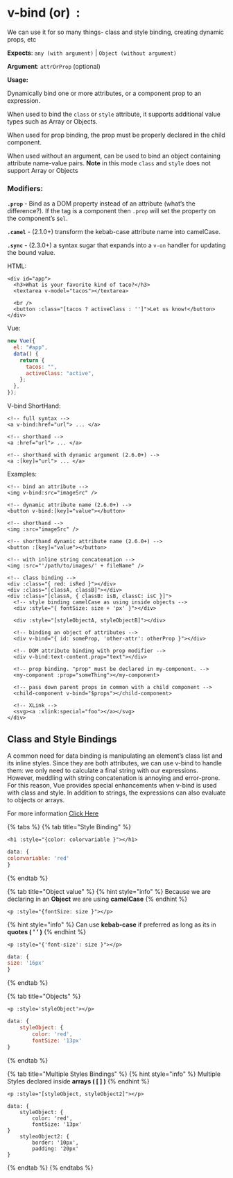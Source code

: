 # v-bind \(or\)  :

We can use it for so many things- class and style binding, creating dynamic props, etc

**Expects**: `any (with argument)` \| `Object (without argument)`

**Argument**: `attrOrProp` \(optional\)

**Usage:**

Dynamically bind one or more attributes, or a component prop to an expression.

When used to bind the `class` or `style` attribute, it supports additional value types such as Array or Objects.

When used for prop binding, the prop must be properly declared in the child component.

When used without an argument, can be used to bind an object containing attribute name-value pairs. **Note** in this mode `class` and `style` does not support Array or Objects

### Modifiers:

**`.prop`** - Bind as a DOM property instead of an attribute \(what’s the difference?\). If the tag is a component then `.prop` will set the property on the component’s `$el`.

**`.camel`** - \(2.1.0+\) transform the kebab-case attribute name into camelCase.

**`.sync`** - \(2.3.0+\) a syntax sugar that expands into a `v-on` handler for updating the bound value.

HTML:

```markup
<div id="app">
  <h3>What is your favorite kind of taco?</h3>
  <textarea v-model="tacos"></textarea>

  <br />
  <button :class="[tacos ? activeClass : '']">Let us know!</button>
</div>
```

Vue:

```javascript
new Vue({
  el: "#app",
  data() {
    return {
      tacos: "",
      activeClass: "active",
    };
  },
});
```

V-bind ShortHand:

```markup
<!-- full syntax -->
<a v-bind:href="url"> ... </a>

<!-- shorthand -->
<a :href="url"> ... </a>

<!-- shorthand with dynamic argument (2.6.0+) -->
<a :[key]="url"> ... </a>
```

Examples:

```markup
<!-- bind an attribute -->
<img v-bind:src="imageSrc" />

<!-- dynamic attribute name (2.6.0+) -->
<button v-bind:[key]="value"></button>

<!-- shorthand -->
<img :src="imageSrc" />

<!-- shorthand dynamic attribute name (2.6.0+) -->
<button :[key]="value"></button>

<!-- with inline string concatenation -->
<img :src="'/path/to/images/' + fileName" />

<!-- class binding -->
<div :class="{ red: isRed }"></div>
<div :class="[classA, classB]"></div>
<div :class="[classA, { classB: isB, classC: isC }]">
  <!-- style binding camelCase as using inside objects -->
  <div :style="{ fontSize: size + 'px' }"></div>
  
  <div :style="[styleObjectA, styleObjectB]"></div>

  <!-- binding an object of attributes -->
  <div v-bind="{ id: someProp, 'other-attr': otherProp }"></div>

  <!-- DOM attribute binding with prop modifier -->
  <div v-bind:text-content.prop="text"></div>

  <!-- prop binding. "prop" must be declared in my-component. -->
  <my-component :prop="someThing"></my-component>

  <!-- pass down parent props in common with a child component -->
  <child-component v-bind="$props"></child-component>

  <!-- XLink -->
  <svg><a :xlink:special="foo"></a></svg>
</div>
```

## Class and Style Bindings

A common need for data binding is manipulating an element’s class list and its inline styles. Since they are both attributes, we can use v-bind to handle them: we only need to calculate a final string with our expressions. However, meddling with string concatenation is annoying and error-prone. For this reason, Vue provides special enhancements when v-bind is used with class and style. In addition to strings, the expressions can also evaluate to objects or arrays.

For more information [Click Here](https://vuejs.org/v2/guide/class-and-style.html)



{% tabs %}
{% tab title="Style Binding" %}
```markup
<h1 :style="{color: colorvariable }"></h1>
```

```javascript
data: {
colorvariable: 'red'
}
```
{% endtab %}

{% tab title="Object value" %}
{% hint style="info" %}
Because we are declaring in an **Object** we are using **camelCase**
{% endhint %}

```markup
<p :style="{fontSize: size }"></p>
```

{% hint style="info" %}
Can use **kebab-case** if preferred as long as its in **quotes \( ' ' \)**
{% endhint %}

```markup
<p :style="{'font-size': size }"></p>
```

```javascript
data: {
size: '16px'
}
```
{% endtab %}

{% tab title="Objects" %}
```markup
<p :style='styleObject'></p>
```

```javascript
data: {
    styleObject: {
        color: 'red',
        fontSize: '13px'
}
```
{% endtab %}

{% tab title="Multiple Styles Bindings" %}
{% hint style="info" %}
 Multiple Styles declared inside **arrays \( \[ \] \)**
{% endhint %}

```
<p :style="[styleObject, styleObject2]"></p>
```

```markup
data: {
    styleObject: {
        color: 'red',
        fontSize: '13px'
}
    styleoObject2: {
        border: '10px',
        padding: '20px'
}
```
{% endtab %}
{% endtabs %}



